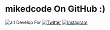 # mikedcode On GitHub :)

![alt Develop For](https://img.shields.io/badge/develop%20for-Ubuntu%20%7C%20IOS%20%7C%20macOS%20%7C%20tvOS%20%7C%20watchOS-f44336.svg)
[![Twitter](https://img.shields.io/badge/twitter-%40mikedcode-1da1f2.svg)](https://twitter.com/mikedcode)
[![Instagram](https://img.shields.io/badge/instagram-%40mikedcode-c13584.svg)](https://www.instagram.com/mikedcode/)
